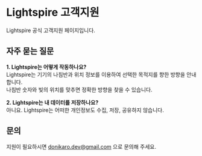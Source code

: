 # Lightspire 고객지원

Lightspire 공식 고객지원 페이지입니다.

## 자주 묻는 질문

**1. Lightspire는 어떻게 작동하나요?**  
Lightspire는 기기의 나침반과 위치 정보를 이용하여 선택한 목적지를 향한 방향을 안내합니다.  
나침반 숫자와 빛의 위치를 맞추면 정확한 방향을 찾을 수 있습니다.

**2. Lightspire는 내 데이터를 저장하나요?**  
아니요. Lightspire는 어떠한 개인정보도 수집, 저장, 공유하지 않습니다.

## 문의
지원이 필요하시면 donikaro.dev@gmail.com 으로 문의해 주세요.
